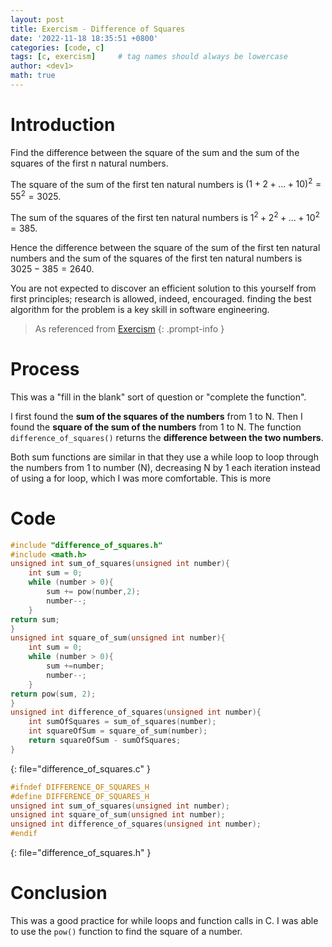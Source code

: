 ```yaml
---
layout: post
title: Exercism - Difference of Squares
date: '2022-11-18 18:35:51 +0800'
categories: [code, c]
tags: [c, exercism]     # tag names should always be lowercase
author: <dev1>
math: true
---
```


# Introduction
Find the difference between the square of the sum and the sum of the squares of the first n natural numbers.

The square of the sum of the first ten natural numbers is $(1 + 2 + ... + 10)^2 = 55^2 = 3025$.

The sum of the squares of the first ten natural numbers is $1^2 + 2^2 + ... + 10^2 = 385$.

Hence the difference between the square of the sum of the first ten natural numbers and the sum of the squares of the first ten natural numbers is $3025 - 385 = 2640$.

You are not expected to discover an efficient solution to this yourself from first principles; research is allowed, indeed, encouraged. finding the best algorithm for the problem is a key skill in software engineering.

> As referenced from [Exercism](https://exercism.org/tracks/c/exercises/difference-of-squares)
{: .prompt-info }

# Process
This was a "fill in the blank" sort of question or "complete the function".

I first found the **sum of the squares of the numbers** from 1 to N.
Then I found the **square of the sum of the numbers** from 1 to N.
The function `difference_of_squares()` returns the **difference between the two numbers**.

Both sum functions are similar in that they use a while loop to loop through the numbers from 1 to number (N), decreasing N by 1 each iteration instead of using a for loop, which I was more comfortable. This is more 


# Code


```c
#include "difference_of_squares.h"
#include <math.h>
unsigned int sum_of_squares(unsigned int number){
    int sum = 0;
    while (number > 0){
        sum += pow(number,2);
        number--;
    }
return sum;
}
unsigned int square_of_sum(unsigned int number){
    int sum = 0;
    while (number > 0){
        sum +=number;
        number--;
    }
return pow(sum, 2);
}
unsigned int difference_of_squares(unsigned int number){
    int sumOfSquares = sum_of_squares(number);
    int squareOfSum = square_of_sum(number);
    return squareOfSum - sumOfSquares;
}
```
{: file="difference_of_squares.c" }


```c
#ifndef DIFFERENCE_OF_SQUARES_H
#define DIFFERENCE_OF_SQUARES_H
unsigned int sum_of_squares(unsigned int number);
unsigned int square_of_sum(unsigned int number);
unsigned int difference_of_squares(unsigned int number);
#endif
```
{: file="difference_of_squares.h" }

# Conclusion
This was a good practice for while loops and function calls in C. I was able to use the `pow()` function to find the square of a number.